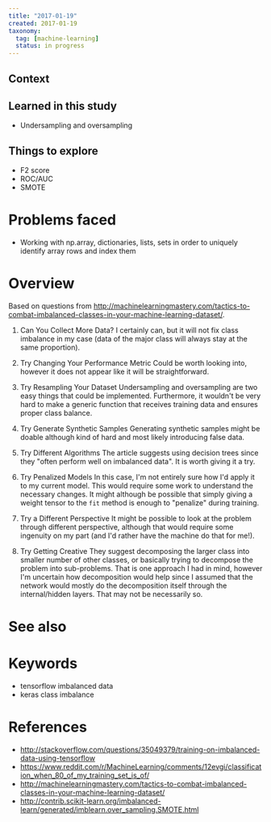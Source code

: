 ```yaml
---
title: "2017-01-19"
created: 2017-01-19
taxonomy:
  tag: [machine-learning]
  status: in progress
---
```


## Context

## Learned in this study
* Undersampling and oversampling

## Things to explore
* F2 score
* ROC/AUC
* SMOTE

# Problems faced
* Working with np.array, dictionaries, lists, sets in order to uniquely identify array rows and index them

# Overview
Based on questions from http://machinelearningmastery.com/tactics-to-combat-imbalanced-classes-in-your-machine-learning-dataset/.

1) Can You Collect More Data?
I certainly can, but it will not fix class imbalance in my case (data of the major class will always stay at the same proportion).

2) Try Changing Your Performance Metric
Could be worth looking into, however it does not appear like it will be straightforward.

3) Try Resampling Your Dataset
Undersampling and oversampling are two easy things that could be implemented. Furthermore, it wouldn't be very hard to make a generic function that receives training data and ensures proper class balance.

4) Try Generate Synthetic Samples
Generating synthetic samples might be doable although kind of hard and most likely introducing false data.

5) Try Different Algorithms
The article suggests using decision trees since they "often perform well on imbalanced data". It is worth giving it a try.

6) Try Penalized Models
In this case, I'm not entirely sure how I'd apply it to my current model. This would require some work to understand the necessary changes. It might although be possible that simply giving a weight tensor to the `fit` method is enough to "penalize" during training.

7) Try a Different Perspective
It might be possible to look at the problem through different perspective, although that would require some ingenuity on my part (and I'd rather have the machine do that for me!).

8) Try Getting Creative
They suggest decomposing the larger class into smaller number of other classes, or basically trying to decompose the problem into sub-problems. That is one approach I had in mind, however I'm uncertain how decomposition would help since I assumed that the network would mostly do the decomposition itself through the internal/hidden layers. That may not be necessarily so.

# See also

# Keywords
* tensorflow imbalanced data
* keras class imbalance

# References
* http://stackoverflow.com/questions/35049379/training-on-imbalanced-data-using-tensorflow
* https://www.reddit.com/r/MachineLearning/comments/12evgi/classification_when_80_of_my_training_set_is_of/
* http://machinelearningmastery.com/tactics-to-combat-imbalanced-classes-in-your-machine-learning-dataset/
* http://contrib.scikit-learn.org/imbalanced-learn/generated/imblearn.over_sampling.SMOTE.html
